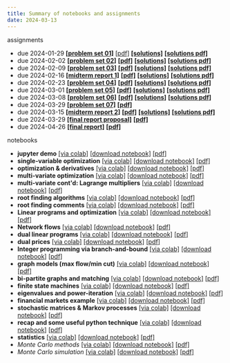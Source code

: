 ```yaml
---
title: Summary of notebooks and assignments
date: 2024-03-13
---
```


assignments

- due 2024-01-29 [**[problem set 01]**](/course-assignments/PS01--2024-01-29.html) 
  [[pdf]](/course-assignments/PS01--2024-01-29.pdf)
  [**[solutions]**](/course-assignments/PS01--2024-01-29--solutions.html)
  [**[solutions pdf]**](/course-assignments/PS01--2024-01-29--solutions.pdf)
- due 2024-02-02 [**[problem set 02]**](/course-assignments/PS02--2024-02-02.html)
  [**[pdf]**](/course-assignments/PS02--2024-02-02.pdf)
  [**[solutions]**](/course-assignments/PS02--2024-02-02--solutions.html)
  [**[solutions pdf]**](/course-assignments/PS02--2024-02-02--solutions.pdf)
- due 2024-02-09 [**[problem set 03]**](/course-assignments/PS03--2024-02-09.html) 
  [**[pdf]**](/course-assignments/PS03--2024-02-09.pdf)
  [**[solutions]**](/course-assignments/PS03--2024-02-09--solutions.html) 
  [**[solutions pdf]**](/course-assignments/PS03--2024-02-09--solutions.pdf)
- due 2024-02-16 [**[midterm report 1]**](/course-assignments/MidRep1--2024-02-16.html)
  [**[pdf]**](/course-assignments/MidRep1--2024-02-16.pdf)
  [**[solutions]**](/course-assignments/MidRep1--2024-02-16--solution.html)
  [**[solutions pdf]**](/course-assignments/MidRep1--2024-02-16--solution.pdf)
- due 2024-02-23 [**[problem set 04]**](/course-assignments/PS04--2024-02-23.html)
  [**[pdf]**](/course-assignments/PS04--2024-02-23.pdf)
  [**[solutions]**](/course-assignments/PS04--2024-02-23--solutions.html)
  [**[solutions pdf]**](/course-assignments/PS04--2024-02-23--solutions.pdf)  
- due 2024-03-01 [**[problem set 05]**](/course-assignments/PS05--2024-03-01.html) 
  [**[pdf]**](/course-assignments/PS05--2024-03-01.pdf)
  [**[solutions]**](/course-assignments/PS05--2024-03-01--solutions.html) 
  [**[solutions pdf]**](/course-assignments/PS05--2024-03-01--solutions.pdf)   
- due 2024-03-08 [**[problem set 06]**](/course-assignments/PS06--2024-03-08.html) 
  [**[pdf]**](/course-assignments/PS06--2024-03-08.pdf) 
  [**[solutions]**](/course-assignments/PS06--2024-03-08--solutions.html)
  [**[solutions pdf]**](/course-assignments/PS06--2024-03-08--solutions.pdf)  
- due 2024-03-29 [**[problem set 07]**](/course-assignments/PS07--2024-03-29.html)
  [**[pdf]**](/course-assignments/PS07--2024-03-29.pdf)  
- due 2024-03-15 [**[midterm report 2]**](/course-assignments/MidRep2--2024-03-15.html)
  [**[pdf]**](/course-assignments/MidRep2--2024-03-15.pdf)
  [**[solutions]**](/course-assignments/MidRep2--2024-03-15--solution.html)
  [**[solutions pdf]**](/course-assignments/MidRep2--2024-03-15--solution.pdf)  
- due 2024-03-29 [**[final report proposal]**](/course-assignments/FinReport-Proposal.html)
  [**[pdf]**](/course-assignments/FinReport-Proposal.pdf)
- due 2024-04-26 [**[final report]**](/course-assignments/FinReport.html)
  [**[pdf]**](/course-assignments/FinReport.pdf)



notebooks

- **jupyter demo** [[via colab]](https://colab.research.google.com/github/gmcninch-tufts/2024-Sp-Math087/blob/main/course-content/week01-00--demo-notebook.ipynb) 
  [[download notebook]](/course-content/week01-00--demo-notebook.ipynb) 
  [[pdf]](/course-content/week01-00--demo-notebook.pdf) 
- **single-variable optimization** 
  [[via colab]](https://colab.research.google.com/github/gmcninch-tufts/2024-Sp-Math087/blob/main/course-content/week01-01--optimization.ipynb)
  [[download notebook]](/course-content/week01-01--optimization.ipynb) 
  [[pdf]](/course-content/week01-01--optimization.pdf)   
- **optimization & derivatives**
  [[via colab]](https://colab.research.google.com/github/gmcninch-tufts/2024-Sp-Math087/blob/main/course-content/week01-02--optimization-and-derivatives.ipynb)
  [[download notebook]](/course-content/week01-02--optimization-and-derivatives.ipynb)
  [[pdf]](/course-content/week01-02--optimization-and-derivatives.pdf)  
- **multi-variate optimization** 
  [[via colab]](https://colab.research.google.com/github/gmcninch-tufts/2024-Sp-Math087/blob/main/course-content/week02-01--multivariable-optimization.ipynb) 
  [[download notebook]](/course-content/week02-01--multivariable-optimization.ipynb) 
  [[pdf]](/course-content/week02-01--multivariable-optimization.pdf)    
- **multi-variate cont'd: Lagrange multipliers** 
  [[via colab]](https://colab.research.google.com/github/gmcninch-tufts/2024-Sp-Math087/blob/main/course-content/week02-02--lagrange.ipynb)
  [[download notebook]](/course-content/week02-02--lagrange.ipynb) 
  [[pdf]](/course-content/week02-02--lagrange.pdf)   
- **root finding algorithms**
  [[via colab]](https://colab.research.google.com/github/gmcninch-tufts/2024-Sp-Math087/blob/main/course-content/week02-03--root-finding.ipynb)
  [[download notebook]](/course-content/week02-03--root-finding.ipynb)
  [[pdf]](/course-content/week02-03--root-finding.pdf)  
- **root finding comments** 
  [[via colab]](https://colab.research.google.com/github/gmcninch-tufts/2024-Sp-Math087/blob/main/course-content/week03-00--root-finding-again.ipynb) 
  [[download notebook]](/course-content/week03-00--root-finding-again.ipynb) 
  [[pdf]](/course-content/week03-00--root-finding-again.pdf)    
- **Linear programs and optimization** 
  [[via colab]](https://colab.research.google.com/github/gmcninch-tufts/2024-Sp-Math087/blob/main/course-content/week03-01--optimization-and-linprog.ipynb)
  [[download notebook]](/course-content/week03-01--optimization-and-linprog.ipynb) 
  [[pdf]](/course-content/week03-01--optimization-and-linprog.pdf)   
- **Network flows** 
  [[via colab]](https://colab.research.google.com/github/gmcninch-tufts/2024-Sp-Math087/blob/main/course-content/week03-02--network-flows.ipynb)
  [[download notebook]](/course-content/week03-02--network-flows.ipynb) 
  [[pdf]](/course-content/week03-02--network-flows.pdf)   
- **dual linear programs** 
  [[via colab]](https://colab.research.google.com/github/gmcninch-tufts/2024-Sp-Math087/blob/main/course-content/week04-01--duality.ipynb) 
  [[download notebook]](/course-content/week04-01--duality.ipynb) 
  [[pdf]](/course-content/week04-01--duality.pdf)    
- **dual prices** 
  [[via colab]](https://colab.research.google.com/github/gmcninch-tufts/2024-Sp-Math087/blob/main/course-content/week04-02--dual-prices.ipynb) 
  [[download notebook]](/course-content/week04-02--dual-prices.ipynb) 
  [[pdf]](/course-content/week04-02--dual-prices.pdf)    
- **Integer programming via branch-and-bound**
  [[via colab]](https://colab.research.google.com/github/gmcninch-tufts/2024-Sp-Math087/blob/main/course-content/week05-01--branch-and-bound.ipynb)
  [[download notebook]](/course-content/week05-01--branch-and-bound.ipynb) 
  [[pdf]](/course-content/week05-01--branch-and-bound.pdf)   
- **graph models (max flow/min cut)**
  [[via colab]](https://colab.research.google.com/github/gmcninch-tufts/2024-Sp-Math087/blob/main/course-content/week06-01--graph-models.ipynb)
  [[download notebook]](/course-content/week06-01--graph-models.ipynb) 
  [[pdf]](/course-content/week06-01--graph-models.pdf)   
- **bi-partite graphs and matching**
  [[via colab]](https://colab.research.google.com/github/gmcninch-tufts/2024-Sp-Math087/blob/main/course-content/week07-01--matching.ipynb)
  [[download notebook]](/course-content/week07-01--matching.ipynb)
  [[pdf]](/course-content/week07-01--matching.pdf)
- **finite state machines**
  [[via colab]](https://colab.research.google.com/github/gmcninch-tufts/2024-Sp-Math087/blob/main/course-content/week07-02--FSM.ipynb)
  [[download notebook]](/course-content/week07-02--FSM.ipynb)
  [[pdf]](/course-content/week07-02--FSM.pdf)
- **eigenvalues and power-iteration**
  [[via colab]](https://colab.research.google.com/github/gmcninch-tufts/2024-Sp-Math087/blob/main/course-content/week07-03--eigen.ipynb)
  [[download notebook]](/course-content/week07-03--eigen.ipynb)
  [[pdf]](/course-content/week07-03--eigen.pdf)
- **financial markets example**
  [[via colab]](https://colab.research.google.com/github/gmcninch-tufts/2024-Sp-Math087/blob/main/course-content/week08-00--financial-market-example.ipynb)
  [[download notebook]](/course-content/week08-00--financial-market-example.ipynb)
  [[pdf]](/course-content/week08-00--financial-market-example.pdf)
- **stochastic matrices & Markov processes**
  [[via colab]](https://colab.research.google.com/github/gmcninch-tufts/2024-Sp-Math087/blob/main/course-content/week08-01--markov.ipynb)
  [[download notebook]](/course-content/week08-01--markov.ipynb)
  [[pdf]](/course-content/week08-01--markov.pdf)
- **recap and some useful python technique**
  [[via colab]](https://colab.research.google.com/github/gmcninch-tufts/2024-Sp-Math087/blob/main/course-content/week08-03--recap-markov.ipynb)
  [[download notebook]](/course-content/week08-03--recap-markov.ipynb)
  [[pdf]](/course-content/week08-03--recap-markov.ipynb)
- **statistics**
  [[via colab]](https://colab.research.google.com/github/gmcninch-tufts/2024-Sp-Math087/blob/main/course-content/week09--statistics.ipynb)
  [[download notebook]](/course-content/week09--statistics.ipynb)
  [[pdf]](/course-content/week09--statistics.pdf)
- *Monte Carlo methods*
  [[via colab]](https://colab.research.google.com/github/gmcninch-tufts/2024-Sp-Math087/blob/main/week10-01--monte-carlo.ipynb)
  [[download notebook]](/course-content/week10-01--monte-carlo.ipynb)
  [[pdf]](/course-content/week10-01--monte-carlo.pdf)  
- *Monte Carlo simulation*
  [[via colab]](https://colab.research.google.com/github/gmcninch-tufts/2024-Sp-Math087/blob/main/week10-01--monte-carlo-simulation.ipynb)
  [[download notebook]](/course-content/week10-01--monte-carlo-simulation.ipynb)
  [[pdf]](/course-content/week10-01--monte-carlo-simulation.pdf)  

  



  
  
